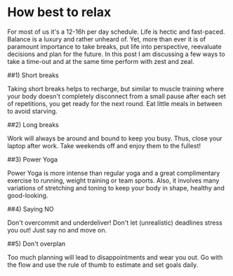 # How best to relax

For most of us it's a 12-16h per day schedule. Life is hectic and fast-paced. Balance is a luxury and rather unheard of. Yet, more than ever it is of paramount importance to take breaks, put life into perspective, reevaluate decisions and plan for the future. In this post I am discussing a few ways to take a time-out and at the same time perform with zest and zeal.

##1) Short breaks

Taking short breaks helps to recharge, but similar to muscle training where your body doesn't completely disconnect from a small pause after each set of repetitions, you get ready for the next round. Eat little meals in between to avoid starving.

##2) Long breaks

Work will always be around and bound to keep you busy. Thus, close your laptop after work. Take weekends off and enjoy them to the fullest!

##3) Power Yoga

Power Yoga is more intense than regular yoga and a great complimentary exercise to running, weight training or team sports. Also, it involves many variations of stretching and toning to keep your body in shape, healthy and good-looking.

##4) Saying NO

Don't overcommit and underdeliver! Don't let (unrealistic) deadlines stress you out! Just say no and move on.

##5) Don't overplan

Too much planning will lead to disappointments and wear you out. Go with the flow and use the rule of thumb to estimate and set goals daily.
